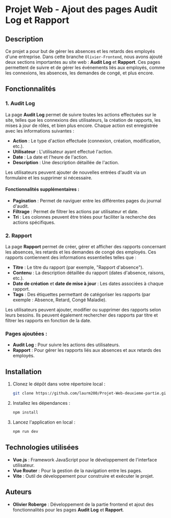 # Projet Web - Ajout des pages Audit Log et Rapport

## Description

Ce projet a pour but de gérer les absences et les retards des employés d'une entreprise. Dans cette branche `Olivier-Frontend`, nous avons ajouté deux sections importantes au site web : **Audit Log** et **Rapport**. Ces pages permettent de suivre et de gérer les événements liés aux employés, comme les connexions, les absences, les demandes de congé, et plus encore.

## Fonctionnalités

### 1. **Audit Log**
La page **Audit Log** permet de suivre toutes les actions effectuées sur le site, telles que les connexions des utilisateurs, la création de rapports, les mises à jour de rôles, et bien plus encore. Chaque action est enregistrée avec les informations suivantes :
- **Action** : Le type d'action effectuée (connexion, création, modification, etc.).
- **Utilisateur** : L'utilisateur ayant effectué l'action.
- **Date** : La date et l'heure de l'action.
- **Description** : Une description détaillée de l'action.

Les utilisateurs peuvent ajouter de nouvelles entrées d'audit via un formulaire et les supprimer si nécessaire.

#### Fonctionnalités supplémentaires :
- **Pagination** : Permet de naviguer entre les différentes pages du journal d'audit.
- **Filtrage** : Permet de filtrer les actions par utilisateur et date.
- **Tri** : Les colonnes peuvent être triées pour faciliter la recherche des actions spécifiques.

### 2. **Rapport**
La page **Rapport** permet de créer, gérer et afficher des rapports concernant les absences, les retards et les demandes de congé des employés. Ces rapports contiennent des informations essentielles telles que :
- **Titre** : Le titre du rapport (par exemple, "Rapport d'absence").
- **Contenu** : La description détaillée du rapport (dates d'absence, raisons, etc.).
- **Date de création** et **date de mise à jour** : Les dates associées à chaque rapport.
- **Tags** : Des étiquettes permettant de catégoriser les rapports (par exemple : Absence, Retard, Congé Maladie).

Les utilisateurs peuvent ajouter, modifier ou supprimer des rapports selon leurs besoins. Ils peuvent également rechercher des rapports par titre et filtrer les rapports en fonction de la date.

### Pages ajoutées :
- **Audit Log** : Pour suivre les actions des utilisateurs.
- **Rapport** : Pour gérer les rapports liés aux absences et aux retards des employés.

## Installation

1. Clonez le dépôt dans votre répertoire local :
   ```bash
   git clone https://github.com/laurm200/Projet-Web-deuxieme-partie.git
   ```

2. Installez les dépendances :
   ```bash
   npm install
   ```

3. Lancez l'application en local :
   ```bash
   npm run dev
   ```

## Technologies utilisées

- **Vue.js** : Framework JavaScript pour le développement de l'interface utilisateur.
- **Vue Router** : Pour la gestion de la navigation entre les pages.
- **Vite** : Outil de développement pour construire et exécuter le projet.

## Auteurs

- **Olivier Roberge** : Développement de la partie frontend et ajout des fonctionnalités pour les pages **Audit Log** et **Rapport**.



